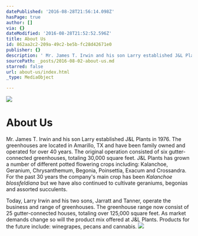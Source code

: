 ```yaml
---
datePublished: '2016-08-28T21:56:14.098Z'
hasPage: true
author: []
via: {}
dateModified: '2016-08-28T21:52:52.596Z'
title: About Us
id: 862aa2c2-209a-49c2-be5b-fc28d42671e0
publisher: {}
description: ' Mr. James T. Irwin and his son Larry established J&L Plants in 1976. The greenhouses are located in Amarillo, TX and have been family owned and operated for over 40 years. The original operation consisted of six gutter-connected greenhouses, totaling 30,000 square feet. J&L Plants has grown a number of different potted flowering crops including: Kalanchoe, Geranium, Chrysanthemum, Begonia, Poinsettia, Exacum and Crossandra. For the past 30 years the company’s main crop has been Kalanchoe blossfeldiana but we have also continued to cultivate geraniums, begonias and assorted succulents.'
sourcePath: _posts/2016-08-02-about-us.md
starred: false
url: about-us/index.html
_type: MediaObject

---
```

![](https://the-grid-user-content.s3-us-west-2.amazonaws.com/7ab4fd8a-b5d6-4d7e-b6f1-5c8304a78e4f.jpg)

# About Us

Mr. James T. Irwin and his son Larry established J&L Plants in 1976\. The greenhouses are located in Amarillo, TX and have been family owned and operated for over 40 years. The original operation consisted of six gutter-connected greenhouses, totaling 30,000 square feet. J&L Plants has grown a number of different potted flowering crops including: Kalanchoe, Geranium, Chrysanthemum, Begonia, Poinsettia, Exacum and Crossandra. For the past 30 years the company's main crop has been _Kalanchoe blossfeldiana_ but we have also continued to cultivate geraniums, begonias and assorted succulents.

Today, Larry Irwin and his two sons, Jarratt and Tanner, operate the business and range of greenhouses. The greenhouse range now consist of 25 gutter-connected houses, totaling over 125,000 square feet. As market demands change so will the product mix offered at J&L Plants. Products for the future include: winegrapes, pecans and cannabis.
![](https://imgflo.herokuapp.com/graph/vahj1ThiexotieMo/fc695889b5cec012615a76ce2e5c2459/croprotate.jpg?cropheight=186&cropwidth=256&degrees=0&input=https%3A%2F%2Fthe-grid-user-content.s3-us-west-2.amazonaws.com%2F7fdd1994-0e2f-4a86-9281-37ac5b58fed9.jpg&x=8&y=0)